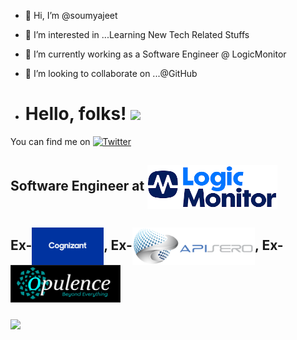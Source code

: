 - 👋 Hi, I’m @soumyajeet
- 👀 I’m interested in ...Learning New Tech Related Stuffs
- 🌱 I’m currently working as a Software Engineer @ LogicMonitor
- 💞️ I’m looking to collaborate on ...@GitHub

- # Hello, folks! <img src="https://raw.githubusercontent.com/MartinHeinz/MartinHeinz/master/wave.gif" width="30px">

<!-- Actual text -->

You can find me on [![Twitter][1.2]][1]

<!-- Icons -->

[1.2]: http://i.imgur.com/wWzX9uB.png (twitter icon without padding)
[2.2]: https://raw.githubusercontent.com/MartinHeinz/MartinHeinz/master/linkedin-3-16.png

<!-- Links to your social media accounts -->

[1]: https://twitter.com/SoumyajeetBhat3
[2]: https://www.linkedin.com/in/soumyajeetrock

<html>
  <h2> Software Engineer at <a href="https://github.com/soumyajeet75/CODE_IMG/blob/main/LM.png" target="blank"><img align="center" src="https://github.com/soumyajeet75/CODE_IMG/blob/main/LM.png" height="70" /></a>
   <br>
  <h2> Ex-<a href="https://github.com/soumyajeet75/CODE_IMG/blob/main/cogni.jpg" target="blank"><img align="center" src="https://github.com/soumyajeet75/CODE_IMG/blob/main/cogni.jpg" height="60" /></a>, Ex-<a href="https://github.com/soumyajeet75/CODE_IMG/blob/main/Apisero_logo.png" target="blank"><img align="center" src="https://github.com/soumyajeet75/CODE_IMG/blob/main/Apisero_logo.png" height="60" /></a>, Ex-<a href="https://github.com/soumyajeet75/CODE_IMG/blob/main/opu.png" target="blank"><img align="center" src="https://github.com/soumyajeet75/CODE_IMG/blob/main/opu.png" height="60" /></a>
    <br>
  </html>

<a href="https://github.com/soumyajeet75/hello/blob/master/pic.png" target="blank"><img align="center" src="https://github.com/soumyajeet75/hello/blob/master/pic.png" height="400" /></a>
